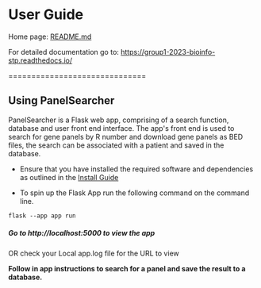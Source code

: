 # User Guide 

Home page: [README.md](/README.md)

For detailed documentation go to: https://group1-2023-bioinfo-stp.readthedocs.io/

==============================

## Using PanelSearcher
PanelSearcher is a Flask web app, comprising of a search function, database and user front end interface.
The app's front end is used to search for gene panels by R number and download gene panels as BED files, the search 
can be associated with a patient and saved in the database.

- Ensure that you have installed the required software and dependencies as outlined in the [Install Guide](/INSTALL.md)

- To spin up the Flask App run the following command on the command line. 
```
flask --app app run 
```
##### Go to http://localhost:5000 to view the app
OR check your Local app.log file for the URL to view

**Follow in app instructions to search for a panel and save the result to a database.**